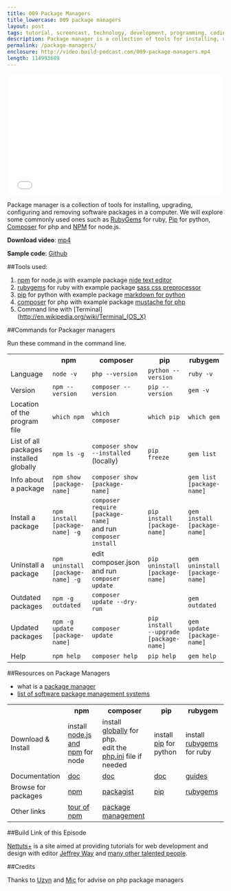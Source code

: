 ```yaml
---
title: 009 Package Managers
title_lowercase: 009 package managers
layout: post
tags: tutorial, screencast, technology, development, programming, coding, package, managers, dependencies, npm, nodes, pip, python, rubygems, ruby, composer, php
description: Package manager is a collection of tools for installing, upgrading, configuring and removing software packages in a computer. We will explore some commonly used ones such as RubyGems for ruby, Pip for python, Composer for php and NPM for NodeJS.
permalink: /package-managers/
enclosure: http://video.build-podcast.com/009-package-managers.mp4
length: 114993689
---
```


<div id="video"><iframe src="//player.vimeo.com/video/46877604" width="500" height="281" frameborder="0" webkitallowfullscreen mozallowfullscreen allowfullscreen></iframe></div>

Package manager is a collection of tools for installing, upgrading, configuring and removing software packages in a computer. We will explore some commonly used ones such as [RubyGems](http://rubygems.org/) for ruby, [Pip](http://pypi.python.org/pypi/pip/) for python, [Composer](http://getcomposer.org/) for php and [NPM](http://npmjs.org/) for node.js.


**Download video**: [mp4](http://video.build-podcast.com/009-package-managers.mp4)

**Sample code**: [Github](https://github.com/sayanee/build-podcast/tree/master/009-package-managers)

##Tools used:

1. [npm](http://npmjs.org/) for node.js with example package [nide text editor](http://coreh.github.com/nide/)
1. [rubygems](http://rubygems.org/) for ruby with example package [sass css preprocessor](http://sass-lang.com/)
1. [pip](http://pypi.python.org/pypi/pip/) for python with example package [markdown for python](http://packages.python.org/Markdown/install.html)
1. [composer](http://getcomposer.org/) for php with example package [mustache for php](https://github.com/bobthecow/mustache.php)
2. Command line with [Terminal](http://en.wikipedia.org/wiki/Terminal_(OS_X)

##Commands for Packager managers

Run these command in the command line.

<table>
  <tr>
    <th></th>
    <th>npm</th>
    <th>composer</th>
    <th>pip</th>
    <th>rubygem</th>
  </tr>
  <tr>
    <td>Language</td>
    <td><code>node -v</code></td>
    <td><code>php --version</code></td>
    <td><code>python --version</code></td>
    <td><code>ruby -v</code></td>
  </tr>
  <tr>
    <td>Version</td>
    <td><code>npm --version</code></td>
    <td><code>composer --version</code></td>
    <td><code>pip --version</code></td>
    <td><code>gem -v</code></td>
  </tr>
  <tr>
    <td>Location of the program file</td>
    <td><code>which npm</code></td>
    <td><code>which composer</code></td>
    <td><code>which pip</code></td>
    <td><code>which gem</code></td>
  </tr>
  <tr>
    <td>List of all packages installed globally</td>
    <td><code>npm ls -g</code></td>
    <td><code>composer show <br>--installed</code> (locally)</td>
    <td><code>pip freeze</code></td>
    <td><code>gem list</code></td>
  </tr>
  <tr>
    <td>Info about a package</td>
    <td><code>npm show <br>[package-name]</code></td>
    <td><code>composer show <br>[package-name]</code></td>
    <td><code></code></td>
    <td><code>gem list <br>[package-name]</code></td>
  </tr>
  <tr>
    <td>Install a package</td>
    <td><code>npm install <br>[package-name] -g</code></td>
    <td><code>composer require <br>[package-name]</code> <br>and run <code>composer install</code></td>
    <td><code>pip install<br>[package-name]</code></td>
    <td><code>gem install <br>[package-name]</code></td>
  </tr>
  <tr>
    <td>Uninstall a package</td>
    <td><code>npm uninstall <br>[package-name] -g</code></td>
    <td>edit composer.json <br>and run <code>composer update</code></td>
    <td><code>pip uninstall<br>[package-name]</code></td>
    <td><code>gem uninstall<br>[package-name]</code></td>
  </tr>
  <tr>
    <td>Outdated packages</td>
    <td><code>npm -g outdated</code></td>
    <td><code>composer update --dry-run</code></td>
    <td><code></code></td>
    <td><code>gem outdated</code></td>
  </tr>
  <tr>
    <td>Updated packages</td>
    <td><code>npm -g update <br>[package-name]</code></td>
    <td><code>composer update</code></td>
    <td><code>pip install<br>--upgrade [package-name]</code></td>
    <td><code>gem update <br>[package-name]</code></td>
  </tr>
  <tr>
    <td>Help</td>
    <td><code>npm help</td>
    <td><code>composer help</code></td>
    <td><code>pip help</code></td>
    <td><code>gem help</code></td>
  </tr>
</table>

##Resources on Package Managers

- what is a [package manager](http://en.wikipedia.org/wiki/Package_manager)
- [list of software package management systems](http://en.wikipedia.org/wiki/List_of_software_package_management_systems)

<table>
  <tr>
    <th></th>
    <th>npm</th>
    <th>composer</th>
    <th>pip</th>
    <th>rubygem</th>
  </tr>
  <tr>
    <td>Download & Install</td>
    <td>install <a href="http://nodejs.org/#download">node.js and npm</a> for node</td>
    <td>install <a href="https://github.com/composer/composer#global-installation-of-composer-manual">globally</a> for php. <br>edit the <a href="http://stackoverflow.com/questions/9343151/where-is-php-ini-in-mac-os-x-lion-thought-it-was-in-usr-local-php5-lib">php.ini</a> file if needed</td>
    <td>install <a href="http://pypi.python.org/pypi/pip/#downloads">pip</a> for python</td>
    <td>install <a href="http://rubygems.org/pages/download/">rubygems</a> for ruby</td>
  </tr>
  <tr>
    <td>Documentation</td>
    <td><a href="https://npmjs.org/doc/">doc</a></td>
    <td><a href="http://getcomposer.org/doc/">doc</a></td>
    <td><a href="http://pypi.python.org/pypi/pip/">doc</a></td>
    <td><a href="http://guides.rubygems.org/">guides</a></td>
  </tr>
  <tr>
    <td>Browse for packages</td>
    <td><a href="http://nodejs.org/api/">npm</a></td>
    <td><a href="http://packagist.org/packages/">packagist</a></td>
    <td><a href="http://pypi.python.org/pypi?%3Aaction=index">pip</a></td>
    <td><a href="http://rubygems.org/gems">rubygems</a></td>
  </tr>
  <tr>
    <td>Other links</td>
    <td><a href="http://tobyho.com/2012/02/09/tour-of-npm/">tour of npm</a></td>
    <td><a href="http://net.tutsplus.com/tutorials/php/easy-package-management-with-composer/">package management</a></td>
    <td></td>
    <td></td>
  </tr>
</table>


##Build Link of this Episode

[Nettuts+](http://net.tutsplus.com/) is a site aimed at providing tutorials for web development and design with editor [Jeffrey Way](jeffrey_way) and [many other talented people](http://net.tutsplus.com/meet-the-staff/).

##Credits

Thanks to [Uzyn](http://twitter.com/uzyn) and [Mic](http://twitter.com/coderkungfu) for advise on php package managers
